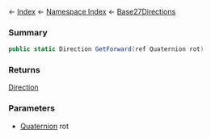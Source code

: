 ← [Index](Api-Index) ← [Namespace Index](Namespace-Index) ← [Base27Directions](VRageMath.Base27Directions)

### Summary

```csharp
public static Direction GetForward(ref Quaternion rot)
```

### Returns

[Direction](VRageMath.Base27Directions+Direction)

### Parameters

* [Quaternion](VRageMath.Quaternion) rot
